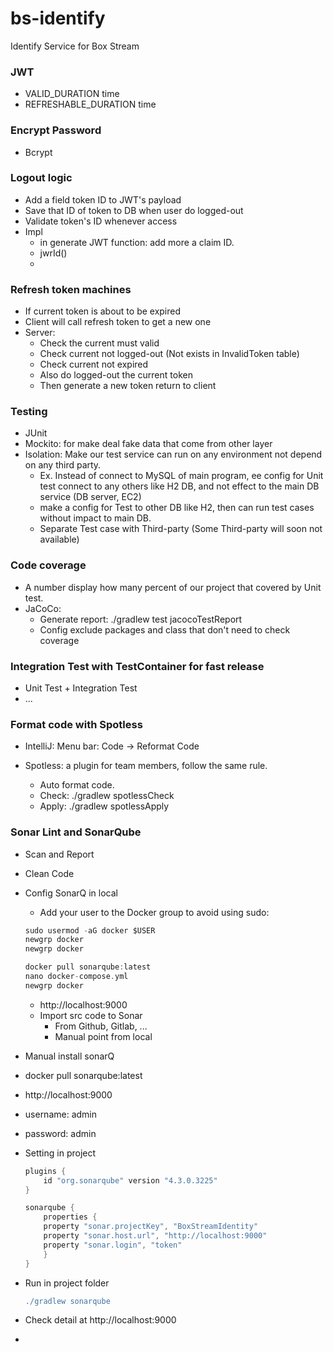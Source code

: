 # bs-identify
Identify Service for Box Stream


### JWT
- VALID_DURATION time
- REFRESHABLE_DURATION time


### Encrypt Password
- Bcrypt


### Logout logic
- Add a field token ID to JWT's payload
- Save that ID of token to DB when user do logged-out
- Validate token's ID whenever access
- Impl
  - in generate JWT function: add more a claim ID.
  - jwrId()
  -

### Refresh token machines
- If current token is about to be expired
- Client will call refresh token to get a new one
- Server:
  - Check the current must valid
  - Check current not logged-out (Not exists in InvalidToken table)
  - Check current not expired
  - Also do logged-out the current token
  - Then generate a new token return to client


### Testing
  - JUnit
  - Mockito: for make deal fake data that come from other layer
  - Isolation: Make our test service can run on any environment not depend on any third party.
    - Ex. Instead of connect to MySQL of main program, ee config for Unit test connect to any others like H2 DB, and not effect to the main DB service (DB server, EC2)
    - make a config for Test to other DB like H2, then can run test cases without impact to main DB.
    - Separate Test case with Third-party (Some Third-party will soon not available)

### Code coverage
- A number display how many percent of our project that covered by Unit test.
- JaCoCo:
    - Generate report:
        ./gradlew test jacocoTestReport
    - Config exclude packages and class that don't need to check coverage

### Integration Test with TestContainer for fast release
- Unit Test + Integration Test
- ...

### Format code with Spotless
- IntelliJ: Menu bar: Code -> Reformat Code

- Spotless: a plugin for team members, follow the same rule.
  - Auto format code.
  - Check: ./gradlew spotlessCheck
  - Apply: ./gradlew spotlessApply

### Sonar Lint and SonarQube
- Scan and Report
- Clean Code
- Config SonarQ in local
  - Add your user to the Docker group to avoid using sudo:
  ```groovy
  sudo usermod -aG docker $USER
  newgrp docker
  newgrp docker
  ```
  
  ```groovy  
  docker pull sonarqube:latest
  nano docker-compose.yml
  newgrp docker
  ```
  
  - http://localhost:9000
  - Import src code to Sonar
    - From Github, Gitlab, ...
    - Manual point from local
    
- Manual install sonarQ
- docker pull sonarqube:latest
- http://localhost:9000
- username: admin
- password: admin
- Setting in project
    ```groovy
    plugins {
        id "org.sonarqube" version "4.3.0.3225"
    }
    
    sonarqube {
        properties {
        property "sonar.projectKey", "BoxStreamIdentity"
        property "sonar.host.url", "http://localhost:9000"
        property "sonar.login", "token"
        }
    }
  ```
- Run in project folder
  ```groovy
  ./gradlew sonarqube
  ```
- Check detail at http://localhost:9000
- 